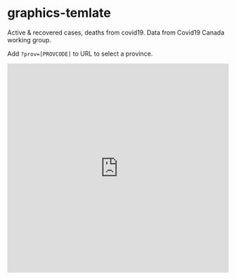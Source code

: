 # graphics-temlate
Active & recovered cases, deaths from covid19. Data from Covid19 Canada working group.

Add `?prov=[PROVCODE]` to URL to select a province. 

<iframe src="https://vs-postmedia.github.io/covid-active-cases/?prov=bc" frameborder="0"height="475" scrolling="no" style="height:475px;width:100%"></iframe>
